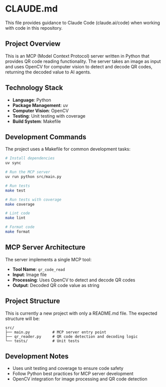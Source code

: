 # CLAUDE.md

This file provides guidance to Claude Code (claude.ai/code) when working with code in this repository.

## Project Overview

This is an MCP (Model Context Protocol) server written in Python that provides QR code reading functionality. The server takes an image as input and uses OpenCV for computer vision to detect and decode QR codes, returning the decoded value to AI agents.

## Technology Stack

- **Language**: Python
- **Package Management**: uv
- **Computer Vision**: OpenCV
- **Testing**: Unit testing with coverage
- **Build System**: Makefile

## Development Commands

The project uses a Makefile for common development tasks:

```bash
# Install dependencies
uv sync

# Run the MCP server
uv run python src/main.py

# Run tests
make test

# Run tests with coverage
make coverage

# Lint code
make lint

# Format code
make format
```

## MCP Server Architecture

The server implements a single MCP tool:
- **Tool Name**: `qr_code_read`
- **Input**: Image file
- **Processing**: Uses OpenCV to detect and decode QR codes
- **Output**: Decoded QR code value as string

## Project Structure

This is currently a new project with only a README.md file. The expected structure will be:

```
src/
├── main.py          # MCP server entry point
├── qr_reader.py     # QR code detection and decoding logic
└── tests/           # Unit tests
```

## Development Notes

- Uses unit testing and coverage to ensure code safety
- Follow Python best practices for MCP server development
- OpenCV integration for image processing and QR code detection